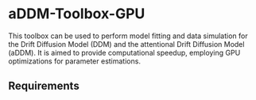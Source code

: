 # aDDM-Toolbox-GPU #

This toolbox can be used to perform model fitting and data simulation for the Drift Diffusion Model (DDM) and the attentional Drift Diffusion Model (aDDM). It is aimed to provide computational speedup, employing GPU optimizations for parameter estimations. 

## Requirements ##



